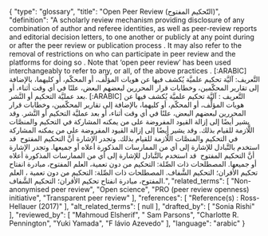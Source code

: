 {
    "type": "glossary",
    "title": "Open Peer Review (التّحكيم المفتوح)",
    "definition": "A scholarly review mechanism providing disclosure of any combination of author and referee identities, as well as peer-review reports and editorial decision letters, to one another or publicly at any point during or after the peer review or publication process . It may also refer to the removal of restrictions on who can participate in peer review and the platforms for doing so . Note that ‘open peer review’ has been used interchangeably to refer to any, or all, of the above practices . [:ARABIC] التَّعريف: آليَّة تحكيم علميَّة يُكشف فيها عن هويات المؤلِّف، أو المحكّم، أو كليهما، بالإضافة إلى تقارير المحكّمين، وخطابات قرار المحررين لبعضهم البعض، علنًا في أي وقت أثناء، أو بعد عمليَّة التحكيم أو النَّشر. [:ARABIC] التَّعريف : آليَّة تحكيم علميَّة يُكشف فيها عن هويات المؤلِّف، أو المحكّم، أو كليهما، بالإضافة إلى تقارير المحكّمين، وخطابات قرار المحررين لبعضهم البعض، علنًا في أي وقت أثناء، أو بعد عمليَّة التحكيم أو النَّشر. وقد يشير أيضًا إلى إزالة القيود المفروضة على من يمكنه المشاركة في التحكيم والمنصَّات اللَّازمة للقيام بذلك. وقد يشير أيضًا إلى إزالة القيود المفروضة على من يمكنه المشاركة في التحكيم والمنصَّات اللَّازمة للقيام بذلك. وتجدر الإشارة أنَّ التحكيم المفتوح  قد استخدم بالتَّبادل للإشارة إلى أي من الممارسات المذكورة أعلاه أو جميعها. وتجدر الإشارة أنَّ التحكيم المفتوح  قد استخدم بالتَّبادل للإشارة إلى أي من الممارسات المذكورة أعلاه أو جميعها. المصطلحات ذات الصِّلة: التحكيم من دون تعمية، العلم المفتوح، مبادرة انفتاح تحكيم الأقران؛ التحكيم الشَّفاف. المصطلحات ذات الصِّلة:  التحكيم من دون تعمية ، العلم المفتوح، مبادرة انفتاح تحكيم الأقران؛ التحكيم الشَّفاف.",
    "related_terms": [
        "Non-anonymised peer review",
        "Open science",
        "PRO (peer review openness) initiative",
        "Transparent peer review"
    ],
    "references": [
        "Reference(s) : Ross-Hellauer (2017)"
    ],
    "alt_related_terms": [
        null
    ],
    "drafted_by": [
        "Sonia Rishi"
    ],
    "reviewed_by": [
        "Mahmoud Elsherif",
        " Sam Parsons",
        "Charlotte R. Pennington",
        "Yuki Yamada",
        "F lávio Azevedo"
    ],
    "language": "arabic"
}